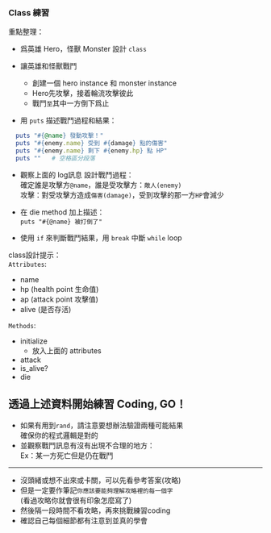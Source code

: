 ### Class 練習
重點整理：
* 爲英雄 Hero，怪獸 Monster 設計 `class`

* 讓英雄和怪獸戰鬥
  * 創建一個 hero instance 和 monster instance
  * Hero先攻擊，接着輪流攻擊彼此
  * 戰鬥`至`其中一方倒下爲止

* 用 `puts` 描述戰鬥過程和結果：

```rb
  puts "#{@name} 發動攻擊！"
  puts "#{enemy.name} 受到 #{damage} 點的傷害"
  puts "#{enemy.name} 剩下 #{enemy.hp} 點 HP"
  puts ""   # 空格區分段落
```

* 觀察上面的 log訊息 設計戰鬥過程：  
  確定誰是攻擊方`@name`，誰是受攻擊方：`敵人(enemy)`  
  攻擊：對受攻擊方造成`傷害(damage)`，受到攻擊的那一方`HP`會減少  

* 在 die method 加上描述：  
`puts "#{@name} 被打倒了"`

* 使用 `if` 來判斷戰鬥結果，用 `break` 中斷 `while` loop

class設計提示：  
`Attributes`:  
* name
* hp (health point 生命值)
* ap (attack point 攻擊值)
* alive (是否存活)

`Methods`:
* initialize
  * 放入上面的 attributes
* attack
* is_alive?
* die

## 透過上述資料開始練習 Coding, GO！  
- 如果有用到`rand`，請注意要想辦法驗證兩種可能結果  
  確保你的程式邏輯是對的  
- 並觀察戰鬥訊息有沒有出現不合理的地方：  
  Ex：某一方死亡但是仍在戰鬥  
---
- 沒頭緒或想不出來或卡關，可以先看參考答案(攻略)  
- 但是一定要作筆記`你應該要能夠理解攻略裡的每一個字`  
  (看過攻略你就會很有印象怎麼寫了)
- 然後隔一段時間不看攻略，再來挑戰練習coding  
- 確認自己每個細節都有注意到並真的學會  
